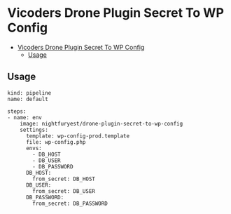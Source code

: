# Vicoders Drone Plugin Secret To WP Config

- [Vicoders Drone Plugin Secret To WP Config](#vicoders-drone-plugin-secret-to-wp-config)
  - [Usage](#usage)

<a name="usage"></a>

## Usage

```
kind: pipeline
name: default

steps:
- name: env
    image: nightfuryest/drone-plugin-secret-to-wp-config
    settings:
      template: wp-config-prod.template
      file: wp-config.php
      envs:
        - DB_HOST
        - DB_USER
        - DB_PASSWORD
      DB_HOST:
        from_secret: DB_HOST
      DB_USER:
        from_secret: DB_USER
      DB_PASSWORD:
        from_secret: DB_PASSWORD
```